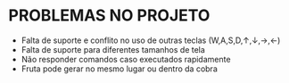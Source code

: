 # PROBLEMAS NO PROJETO

- Falta de suporte e conflito no uso de outras teclas (W,A,S,D,↑,↓,→,←)
- Falta de suporte para diferentes tamanhos de tela
- Não responder comandos caso executados rapidamente
- Fruta pode gerar no mesmo lugar ou dentro da cobra